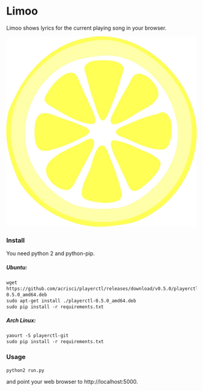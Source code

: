 # Limoo

Limoo shows lyrics for the current playing song in your browser.

![limoo](static/limoo.png?raw=true)

### Install
You need python 2 and python-pip.

##### Ubuntu:
    wget https://github.com/acrisci/playerctl/releases/download/v0.5.0/playerctl-0.5.0_amd64.deb
    sudo apt-get install ./playerctl-0.5.0_amd64.deb
    sudo pip install -r requirements.txt

##### Arch Linux:
    yaourt -S playerctl-git
    sudo pip install -r requirements.txt

### Usage
    python2 run.py

and point your web browser to http://localhost:5000.